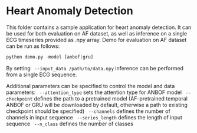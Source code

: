 # Heart Anomaly Detection

This folder contains a sample application for heart anomaly detection.
It can be used for both evaluation on AF dataset, as well as inference on a single ECG timeseries provided as .npy array.
Demo for evaluation on AF dataset can be run as follows:

```python
python demo.py -model [anbof|gru] 
```
By setting ` --input_data /path/to/data.npy` inference can be performed from a single ECG sequence. 

Additional parameters can be specified to control the model and data parameters:
` --attention_type` sets the attention type for ANBOF model
` --checkpoint` defines the path to a pretrained model (AF-pretrained temporal ANBOF or GRU will be downloaded by default, otherwise a path to existing checkpoint should be specified)
` --channels` defines the number of channels in input sequence
` --series_length` defines the length of input sequence
` --n_class` defines the number of classes
 
